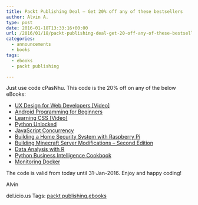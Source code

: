 ```yaml
---
title: Packt Publishing Deal – Get 20% off any of these bestsellers
author: Alvin A.
type: post
date: 2016-01-18T13:33:16+00:00
url: /2016/01/18/packt-publishing-deal-get-20-off-any-of-these-bestsellers/
categories:
  - announcements
  - books
tags:
  - ebooks
  - packt publishing

---
```

Just use code cPasNhu. This code is the 20% off on any of the below eBooks:

  * <a href="http://bit.ly/1PANeyE" target="_blank">UX Design for Web Developers [Video]</a>
  * <a href="http://bit.ly/1Qh3JV6" target="_blank">Android Programming for Beginners</a>
  * <a href="http://bit.ly/1ndg3uD" target="_blank">Learning CSS [Video]</a>
  * <a href="http://bit.ly/1ZG0Vad" target="_blank">Python Unlocked</a>
  * <a href="http://bit.ly/1JU25rs" target="_blank">JavaScript Concurrency</a>
  * <a href="http://bit.ly/1ZG18Ky" target="_blank">Building a Home Security System with Raspberry Pi</a>
  * <a href="http://bit.ly/1lmnjCG" target="_blank">Building Minecraft Server Modifications &#8211; Second Edition</a>
  * <a href="http://bit.ly/1ZvbB60" target="_blank">Data Analysis with R</a>
  * <a href="http://bit.ly/1KlQOuH" target="_blank">Python Business Intelligence Cookbook</a>
  * <a href="http://bit.ly/1PANY6Y" target="_blank">Monitoring Docker</a>

The code is valid from today until 31-Jan-2016. Enjoy and happy coding!

Alvin

<div id="scid:0767317B-992E-4b12-91E0-4F059A8CECA8:af1bd5ac-592c-4bc5-ba3b-926f93a4aac6" class="wlWriterEditableSmartContent" style="float: none; padding-bottom: 0px; padding-top: 0px; padding-left: 0px; margin: 0px; display: inline; padding-right: 0px">
  del.icio.us Tags: <a href="http://del.icio.us/popular/packt+publishing" rel="tag">packt publishing</a>,<a href="http://del.icio.us/popular/ebooks" rel="tag">ebooks</a>
</div>